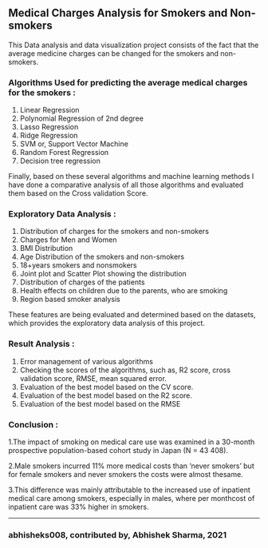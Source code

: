 ## Medical Charges Analysis for Smokers and Non-smokers
This Data analysis and data visualization project consists of the fact that the average medicine charges can be changed for the smokers and non-smokers.

### Algorithms Used for predicting the average medical charges for the smokers :
1. Linear Regression
2. Polynomial Regression of 2nd degree
3. Lasso Regression
4. Ridge Regression
5. SVM or, Support Vector Machine
6. Random Forest Regression
7. Decision tree regression

Finally, based on these several algorithms and machine learning methods I have done a comparative analysis of all those algorithms and evaluated them based on the Cross validation Score.

### Exploratory Data Analysis :
1. Distribution of charges for the smokers and non-smokers
2. Charges for Men and Women
3. BMI Distribution
4. Age Distribution of the smokers and non-smokers
5. 18+years smokers and nonsmokers
6. Joint plot and Scatter Plot showing the distribution
7. Distribution of charges of the patients 
8. Health effects on children due to the parents, who are smoking
9. Region based smoker analysis

These features are being evaluated and determined based on the datasets, which provides the exploratory data analysis of this project.

### Result Analysis :
1. Error management of various algorithms
2. Checking the scores of the algorithms, such as, R2 score, cross validation score, RMSE, mean squared error.
3. Evaluation of the best model based on the CV score.
4. Evaluation of the best model based on the R2 score.
5. Evaluation of the best model based on the RMSE


### Conclusion :
1.The impact of smoking on medical care use was examined in a 30-month prospective population-based cohort study in Japan (N = 43 408).

2.Male smokers incurred 11% more medical costs than ‘never smokers’ but for female smokers and never smokers the costs were almost thesame.

3.This difference was mainly attributable to the increased use of inpatient medical care among smokers, especially in males, where per monthcost of inpatient care was 33% higher in smokers.

***********************************************************************
### abhisheks008, contributed by, Abhishek Sharma, 2021
